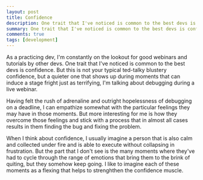 ```yaml
---
layout: post
title: Confidence
description: One trait that I've noticed is common to the best devs is confidence
summary: One trait that I've noticed is common to the best devs is confidence
comments: true
tags: [development]
---
```


As a practicing dev, I'm constantly on the lookout for good webinars and tutorials by other devs. One trait that I've noticed is common to the best devs is confidence. But this is not your typical ted-talky blustery confidence, but a quieter one that shows up during moments that can induce a stage fright just as terrifying, I'm talking about debugging during a live webinar.

Having felt the rush of adrenaline and outright hopelessness of debugging on a deadline, I can empathize somewhat with the particular feelings they may have in those moments. But more interesting for me is how they overcome those feelings and stick with a process that in almost all cases results in them finding the bug and fixing the problem. 

When I think about confidence, I usually imagine a person that is also calm and collected under fire and is able to execute without collapsing in frustration. But the part that I don't see is the many moments where they've had to cycle through the range of emotions that bring them to the brink of quiting, but they somehow keep going. I like to imagine each of these moments as a flexing that helps to strenghthen the confidence muscle. 
